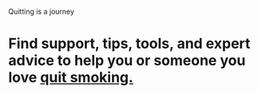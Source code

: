 <div class="sf-intro">
		<p>Quitting is a journey</p>
		<h1>Find support, tips, tools, and expert advice to help you or someone you love <a href="https://smokefree.gov/build-your-quit-plan">quit smoking.</a></h1>
</div>